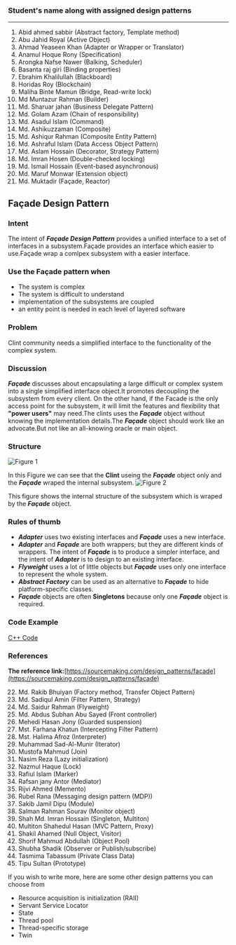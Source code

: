 ### Student's name along with assigned design patterns
-------------

 1. Abid ahmed sabbir	(Abstract factory, Template method)
 2. Abu Jahid Royal	(Active Object)
 3. Ahmad Yeaseen Khan	(Adapter or Wrapper or Translator)
 4. Anamul Hoque Rony (Specification)
 5. Arongka Nafse Nawer	(Balking, Scheduler)
 6. Basanta raj giri (Binding properties)
 7. Ebrahim Khalilullah (Blackboard)
 8. Horidas Roy (Blockchain)
 9. Maliha Binte Mamun (Bridge, Read-write lock)
 10. Md Muntazur Rahman (Builder)
 11. Md. Sharuar jahan (Business Delegate Pattern)
 12. Md. Golam Azam (Chain of responsibility)
 13. Md. Asadul Islam	(Command)
 14. Md. Ashikuzzaman	(Composite)
 15. Md. Ashiqur Rahman	(Composite Entity Pattern)
 16. Md. Ashraful Islam	(Data Access Object Pattern)
 17. Md. Aslam Hossain	(Decorator, Strategy Pattern)
 18. Md. Imran Hosen	(Double-checked locking)
 19. Md. Ismail Hossain	(Event-based asynchronous)
 20. Md. Maruf Monwar	(Extension object)
 21. Md. Muktadir	(Façade, Reactor)
## Façade Design Pattern

### Intent
The intent of **_Façade Design Pattern_** provides a unified interface to a set of interfaces in a subsystem.Façade provides an interface which easier to use.Façade wrap a comlpex subsystem with a easier interface.

### Use the Façade pattern when
* The system is complex
* The system is difficult to understand
* implementation of the subsystems are coupled
* an entity point is needed in each level of layered software

### Problem
Clint community needs a simplified interface to the functionality of the complex system.

### Discussion
**_Façade_** discusses about encapsulating a large difficult or complex system into a single simplified interface object.It promotes decoupling the subsystem from every client. On the other hand, if the Facade is the only access point for the subsystem, it will limit the features and flexibility that **"power users"** may need.The clints uses the **_Façade_** object without knowing the implementation details.The **_Façade_** object should work like an advocate.But not like an all-knowing oracle or main object.


### Structure
![Figure 1](https://sourcemaking.com/files/v2/content/patterns/Facade1.svg)


In this Figure we can see that the **Clint** useing the **_Façade_** object only and the **_Façade_** wraped the internal subsystem.
![Figure 2](https://sourcemaking.com/files/v2/content/patterns/Facade_1.svg)


This figure shows the internal structure of the subsystem which is wraped by the **_Façade_** object.

### Rules of thumb
* **_Adapter_** uses two existing interfaces and **_Façade_** uses a new interface.
* **_Adapter_** and **_Façade_**  are both wrappers; but they are different kinds of wrappers. The intent of **_Façade_**  is to produce a simpler interface, and the intent of **_Adapter_** is to design to an existing interface.
* **_Flyweight_** uses a lot of little objects but **_Façade_** uses only one interface to represent the whole system.
* **_Abstract Factory_** can be used as an alternative to **_Façade_** to hide platform-specific classes.
* **_Façade_** objects are often **Singletons** because only one  **_Façade_**  object is required.

### Code Example
[C++ Code](https://ideone.com/qwpz2Q)

### References
**The reference link:**[https://sourcemaking.com/design_patterns/facade](https://sourcemaking.com/design_patterns/facade)


 22. Md. Rakib Bhuiyan	(Factory method, Transfer Object Pattern)
 23. Md. Sadiqul Amin	(Filter Pattern, Strategy)
 24. Md. Saidur Rahman	(Flyweight)
 25. Md. Abdus Subhan Abu Sayed	(Front controller)
 26. Mehedi Hasan Jony	(Guarded suspension)
 27. Mst. Farhana Khatun	(Intercepting Filter Pattern)
 28. Mst. Halima Afroz	(Interpreter)
 29. Muhammad Sad-Al-Munir (Iterator)
 30. Mustofa Mahmud	(Join)
 31. Nasim Reza	(Lazy initialization)
 32. Nazmul Haque	(Lock)
 33. Rafiul Islam	(Marker)
 34. Rafsan jany Antor	(Mediator)
 35. Rijvi Ahmed	(Memento)
 36. Rubel Rana	(Messaging design pattern (MDP))
 37. Sakib Jamil Dipu (Module)
 38. Salman Rahman Sourav (Monitor object)
 39. Shah Md. Imran Hossain (Singleton, Multiton)
 40. Multiton Shahedul Hasan	(MVC Pattern, Proxy)
 41. Shakil Ahamed	(Null Object, Visitor)
 42. Shorif Mahmud Abdullah	(Object Pool)
 43. Shubha Shadik	(Observer or Publish/subscribe)
 44. Tasmima Tabassum	(Private Class Data)
 45. Tipu Sultan	(Prototype)

If you wish to write more, here are some other design patterns you can choose from

 - Resource acquisition is initialization (RAII) 
 - Servant Service Locator 
 - State 
 - Thread pool 
 - Thread-specific storage 
 - Twin

